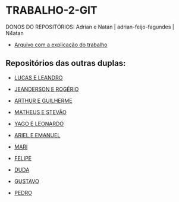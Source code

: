 # TRABALHO-2-GIT

DONOS DO REPOSITÓRIOS: Adrian e Natan | adrian-feijo-fagundes | N4atan

- [Arquivo com a explicação do trabalho](https://github.com/BeneBr/git_24_1N/blob/master/Trabalho%20Pr%C3%A1tico%202.md)



## Repositórios das outras duplas:

 - [LUCAS E LEANDRO](https://github.com/lucasdocurso/TRABALHO-GIT-2)

 - [JEANDERSON E ROGÉRIO](https://github.com/eldorado1959/TrabalhoPratico2)
 
 - [ARTHUR E GUILHERME]()
 
 - [MATHEUS E STEVÃO](https://github.com/matheusbmtt/Trabalho-GIT2)
 
 - [YAGO E LEONARDO]()
 
 - [ARIEL E EMANUEL](https://github.com/ARIELLO24/ariel-git)
 
 - [MARI]()
 
 - [FELIPE](https://github.com/fificici/TDS241N-UC10-Trabalho2)
 
 - [DUDA](https://github.com/Duda0810/TrabalhoGit2)
 
 - [GUSTAVO]()
 
 - [PEDRO]()